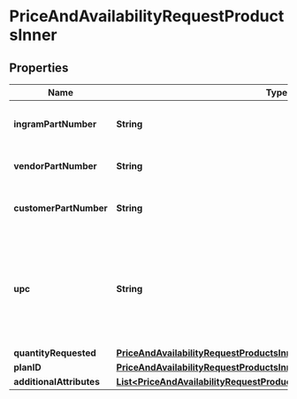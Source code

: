 

# PriceAndAvailabilityRequestProductsInner


## Properties

| Name | Type | Description | Notes |
|------------ | ------------- | ------------- | -------------|
|**ingramPartNumber** | **String** | Ingram Micro unique part number for the product. |  [optional] |
|**vendorPartNumber** | **String** | Vendor’s part number for the product. |  [optional] |
|**customerPartNumber** | **String** | Reseller/end-user’s part number for the product. |  [optional] |
|**upc** | **String** | The UPC code for the product. Consists of 12 numeric digits that are uniquely assigned to each trade item. |  [optional] |
|**quantityRequested** | [**PriceAndAvailabilityRequestProductsInnerQuantityRequested**](PriceAndAvailabilityRequestProductsInnerQuantityRequested.md) |  |  [optional] |
|**planID** | [**PriceAndAvailabilityRequestProductsInnerPlanID**](PriceAndAvailabilityRequestProductsInnerPlanID.md) |  |  [optional] |
|**additionalAttributes** | [**List&lt;PriceAndAvailabilityRequestProductsInnerAdditionalAttributesInner&gt;**](PriceAndAvailabilityRequestProductsInnerAdditionalAttributesInner.md) |  |  [optional] |



